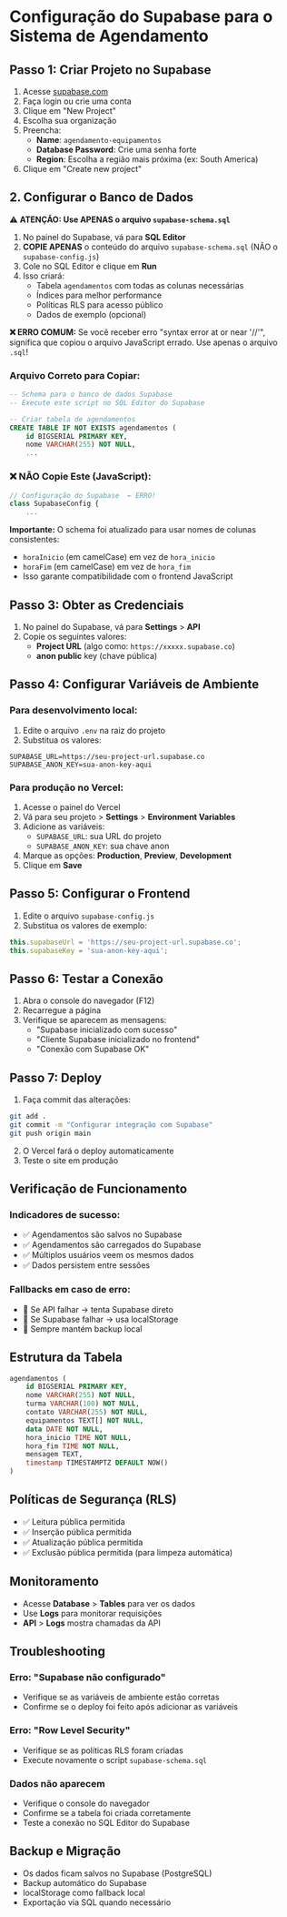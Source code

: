 # Configuração do Supabase para o Sistema de Agendamento

## Passo 1: Criar Projeto no Supabase

1. Acesse [supabase.com](https://supabase.com)
2. Faça login ou crie uma conta
3. Clique em "New Project"
4. Escolha sua organização
5. Preencha:
   - **Name**: `agendamento-equipamentos`
   - **Database Password**: Crie uma senha forte
   - **Region**: Escolha a região mais próxima (ex: South America)
6. Clique em "Create new project"

## 2. Configurar o Banco de Dados

⚠️ **ATENÇÃO: Use APENAS o arquivo `supabase-schema.sql`**

1. No painel do Supabase, vá para **SQL Editor**
2. **COPIE APENAS** o conteúdo do arquivo `supabase-schema.sql` (NÃO o `supabase-config.js`)
3. Cole no SQL Editor e clique em **Run**
4. Isso criará:
   - Tabela `agendamentos` com todas as colunas necessárias
   - Índices para melhor performance
   - Políticas RLS para acesso público
   - Dados de exemplo (opcional)

**❌ ERRO COMUM:** 
Se você receber erro "syntax error at or near '//'", significa que copiou o arquivo JavaScript errado. Use apenas o arquivo `.sql`!

### Arquivo Correto para Copiar:
```sql
-- Schema para o banco de dados Supabase
-- Execute este script no SQL Editor do Supabase

-- Criar tabela de agendamentos
CREATE TABLE IF NOT EXISTS agendamentos (
    id BIGSERIAL PRIMARY KEY,
    nome VARCHAR(255) NOT NULL,
    ...
```

### ❌ NÃO Copie Este (JavaScript):
```javascript
// Configuração do Supabase  ← ERRO!
class SupabaseConfig {
    ...
```

**Importante:** O schema foi atualizado para usar nomes de colunas consistentes:
- `horaInicio` (em camelCase) em vez de `hora_inicio`
- `horaFim` (em camelCase) em vez de `hora_fim`
- Isso garante compatibilidade com o frontend JavaScript

## Passo 3: Obter as Credenciais

1. No painel do Supabase, vá para **Settings** > **API**
2. Copie os seguintes valores:
   - **Project URL** (algo como: `https://xxxxx.supabase.co`)
   - **anon public** key (chave pública)

## Passo 4: Configurar Variáveis de Ambiente

### Para desenvolvimento local:
1. Edite o arquivo `.env` na raiz do projeto
2. Substitua os valores:
```env
SUPABASE_URL=https://seu-project-url.supabase.co
SUPABASE_ANON_KEY=sua-anon-key-aqui
```

### Para produção no Vercel:
1. Acesse o painel do Vercel
2. Vá para seu projeto > **Settings** > **Environment Variables**
3. Adicione as variáveis:
   - `SUPABASE_URL`: sua URL do projeto
   - `SUPABASE_ANON_KEY`: sua chave anon
4. Marque as opções: **Production**, **Preview**, **Development**
5. Clique em **Save**

## Passo 5: Configurar o Frontend

1. Edite o arquivo `supabase-config.js`
2. Substitua os valores de exemplo:
```javascript
this.supabaseUrl = 'https://seu-project-url.supabase.co';
this.supabaseKey = 'sua-anon-key-aqui';
```

## Passo 6: Testar a Conexão

1. Abra o console do navegador (F12)
2. Recarregue a página
3. Verifique se aparecem as mensagens:
   - "Supabase inicializado com sucesso"
   - "Cliente Supabase inicializado no frontend"
   - "Conexão com Supabase OK"

## Passo 7: Deploy

1. Faça commit das alterações:
```bash
git add .
git commit -m "Configurar integração com Supabase"
git push origin main
```

2. O Vercel fará o deploy automaticamente
3. Teste o site em produção

## Verificação de Funcionamento

### Indicadores de sucesso:
- ✅ Agendamentos são salvos no Supabase
- ✅ Agendamentos são carregados do Supabase
- ✅ Múltiplos usuários veem os mesmos dados
- ✅ Dados persistem entre sessões

### Fallbacks em caso de erro:
- 🔄 Se API falhar → tenta Supabase direto
- 🔄 Se Supabase falhar → usa localStorage
- 🔄 Sempre mantém backup local

## Estrutura da Tabela

```sql
agendamentos (
    id BIGSERIAL PRIMARY KEY,
    nome VARCHAR(255) NOT NULL,
    turma VARCHAR(100) NOT NULL,
    contato VARCHAR(255) NOT NULL,
    equipamentos TEXT[] NOT NULL,
    data DATE NOT NULL,
    hora_inicio TIME NOT NULL,
    hora_fim TIME NOT NULL,
    mensagem TEXT,
    timestamp TIMESTAMPTZ DEFAULT NOW()
)
```

## Políticas de Segurança (RLS)

- ✅ Leitura pública permitida
- ✅ Inserção pública permitida
- ✅ Atualização pública permitida
- ✅ Exclusão pública permitida (para limpeza automática)

## Monitoramento

- Acesse **Database** > **Tables** para ver os dados
- Use **Logs** para monitorar requisições
- **API** > **Logs** mostra chamadas da API

## Troubleshooting

### Erro: "Supabase não configurado"
- Verifique se as variáveis de ambiente estão corretas
- Confirme se o deploy foi feito após adicionar as variáveis

### Erro: "Row Level Security"
- Verifique se as políticas RLS foram criadas
- Execute novamente o script `supabase-schema.sql`

### Dados não aparecem
- Verifique o console do navegador
- Confirme se a tabela foi criada corretamente
- Teste a conexão no SQL Editor do Supabase

## Backup e Migração

- Os dados ficam salvos no Supabase (PostgreSQL)
- Backup automático do Supabase
- localStorage como fallback local
- Exportação via SQL quando necessário